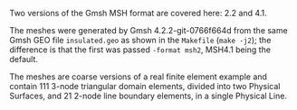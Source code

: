 Two versions of the Gmsh MSH format are covered here: 2.2 and 4.1.

The meshes were generated by Gmsh 4.2.2-git-0766f664d from the same Gmsh GEO file `insulated.geo` as shown in the `Makefile` (`make -j2`); the difference is that the first was passed `-format msh2`, MSH4.1 being the default.

The meshes are coarse versions of a real finite element example and contain 111 3-node triangular domain elements, divided into two Physical Surfaces, and 21 2-node line boundary elements, in a single Physical Line.